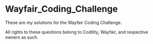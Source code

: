 # Wayfair_Coding_Challenge
These are my solutions for the Wayfair Coding Challenge.

All rights to these questions belong to Codility, Wayfair, and respective owners as such.
